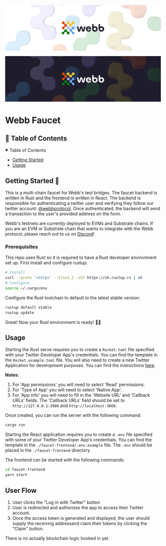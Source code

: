 <div align="center">
<a href="https://www.webb.tools/">

![Webb Logo](./assets/webb_banner_light.png#gh-light-mode-only)

![Webb Logo](./assets/webb_banner_dark.png#gh-dark-mode-only)
</a>

  </div>

# Webb Faucet

<!-- TABLE OF CONTENTS -->
<h2 id="table-of-contents" style=border:0!important> 📖 Table of Contents</h2>

<details open="open">
  <summary>Table of Contents</summary>
  <ul>
    <li><a href="#start"> Getting Started</a></li>
    <li><a href="#usage">Usage</a></li>
  </ul>  
</details>

<h2 id="start"> Getting Started  🎉 </h2>

This is a multi-chain faucet for Webb's test bridges. The faucet backend is written in Rust and the frontend is written in React. The backend is responsible for authenticating a twitter user and verifying they follow our
twitter account: [@webbprotocol](https://twitter.com/webbprotocol). Once authenticated, the backend will send a transaction to the user's provided address on the form.

Webb's testnets are currently deployed to EVMs and Substrate chains. If you are an EVM or Substrate chain that wants to integrate with the Webb protocol, please reach out to us on [Discord](https://discord.gg/d88MzS8h)!

### Prerequisites

This repo uses Rust so it is required to have a Rust developer environment set up. First install and configure rustup:

```bash
# Install
curl --proto '=https' --tlsv1.2 -sSf https://sh.rustup.rs | sh
# Configure
source ~/.cargo/env
```

Configure the Rust toolchain to default to the latest stable version:

```bash
rustup default stable
rustup update
```

Great! Now your Rust environment is ready! 🚀🚀

## Usage

Starting the Rust serve requires you to create a `Rocket.toml` file specified with your Twitter Developer App's credentials. You can find the template in the `Rocket.example.toml` file. You will also need to create a new Twitter Application for development purposes. You can find the instructions [here](https://developer.twitter.com/en/docs/twitter-api/getting-started/getting-access-to-the-twitter-api).

**Notes:**

1. For 'App permissions' you will need to select 'Read' permissions.
2. For 'Type of App' you will need to select 'Native App'.
3. For 'App info' you will need to fill in the 'Website URL' and 'Callback URLs' fields. The 'Callback URLs' field should be set to `http://127.0.0.1:3000` and `http://localhost:3000`.

Once created, you can run the server with the following command:

```rust
cargo run
```

Starting the React application requires you to create a `.env` file specified with some of your Twitter Developer App's credentials. You can find the template in the `./faucet-frontend/.env.example` file. The `.env` should be placed in the `./faucet-frontend` directory.

The frontend can be started with the following commands:

```bash
cd faucet-frontend
yarn start
```

## User Flow

1. User clicks the "Log in with Twitter" button
2. User is redirected and authorizes the app to access their Twitter account.
3. Once the access token is generated and displayed, the user should supply the receiving addressand claim their tokens by clicking the "Claim" button.

There is no actually blockchain logic hooked in yet.
